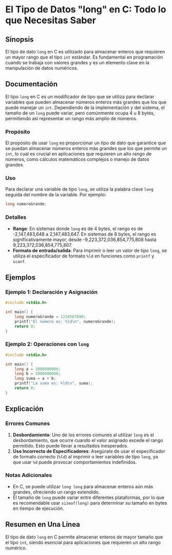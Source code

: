 <!--
Meta Description: # El Tipo de Datos "long" en C: Todo lo que Necesitas Saber ## Sinopsis El tipo de dato `long` en C es utilizado para almacenar enteros que requieren ...
Meta Keywords: long, que, tipo, rango, para
-->

# El Tipo de Datos "long" en C: Todo lo que Necesitas Saber

## Sinopsis
El tipo de dato `long` en C es utilizado para almacenar enteros que requieren un mayor rango que el tipo `int` estándar. Es fundamental en programación cuando se trabaja con valores grandes y es un elemento clave en la manipulación de datos numéricos.

## Documentación
El tipo `long` en C es un modificador de tipo que se utiliza para declarar variables que pueden almacenar números enteros más grandes que los que puede manejar un `int`. Dependiendo de la implementación y del sistema, el tamaño de un `long` puede variar, pero comúnmente ocupa 4 u 8 bytes, permitiendo así representar un rango más amplio de números.

### Propósito
El propósito de usar `long` es proporcionar un tipo de dato que garantice que se puedan almacenar números enteros más grandes que los que permite un `int`, lo cual es crucial en aplicaciones que requieren un alto rango de números, como cálculos matemáticos complejos o manejo de datos grandes.

### Uso
Para declarar una variable de tipo `long`, se utiliza la palabra clave `long` seguida del nombre de la variable. Por ejemplo:
```c
long numeroGrande;
```

### Detalles
- **Rango**: En sistemas donde `long` es de 4 bytes, el rango es de -2,147,483,648 a 2,147,483,647. En sistemas de 8 bytes, el rango es significativamente mayor, desde -9,223,372,036,854,775,808 hasta 9,223,372,036,854,775,807.
- **Formato de entrada/salida**: Para imprimir o leer un valor de tipo `long`, se utiliza el especificador de formato `%ld` en funciones como `printf` y `scanf`.
  
## Ejemplos
### Ejemplo 1: Declaración y Asignación
```c
#include <stdio.h>

int main() {
    long numeroGrande = 1234567890;
    printf("El número es: %ld\n", numeroGrande);
    return 0;
}
```

### Ejemplo 2: Operaciones con `long`
```c
#include <stdio.h>

int main() {
    long a = 1000000000;
    long b = 2000000000;
    long suma = a + b;
    printf("La suma es: %ld\n", suma);
    return 0;
}
```

## Explicación
### Errores Comunes
1. **Desbordamiento**: Uno de los errores comunes al utilizar `long` es el desbordamiento, que ocurre cuando el valor asignado excede el rango permitido. Esto puede llevar a resultados inesperados.
2. **Uso Incorrecto de Especificadores**: Asegúrate de usar el especificador de formato correcto (`%ld`) al imprimir o leer variables de tipo `long`, ya que usar `%d` puede provocar comportamientos indefinidos.

### Notas Adicionales
- En C, se puede utilizar `long long` para almacenar enteros aún más grandes, ofreciendo un rango extendido.
- El tamaño de `long` puede variar entre diferentes plataformas, por lo que es recomendable usar `sizeof(long)` para determinar su tamaño en bytes en tiempo de ejecución.

## Resumen en Una Línea
El tipo de dato `long` en C permite almacenar enteros de mayor tamaño que el tipo `int`, siendo esencial para aplicaciones que requieren un alto rango numérico.